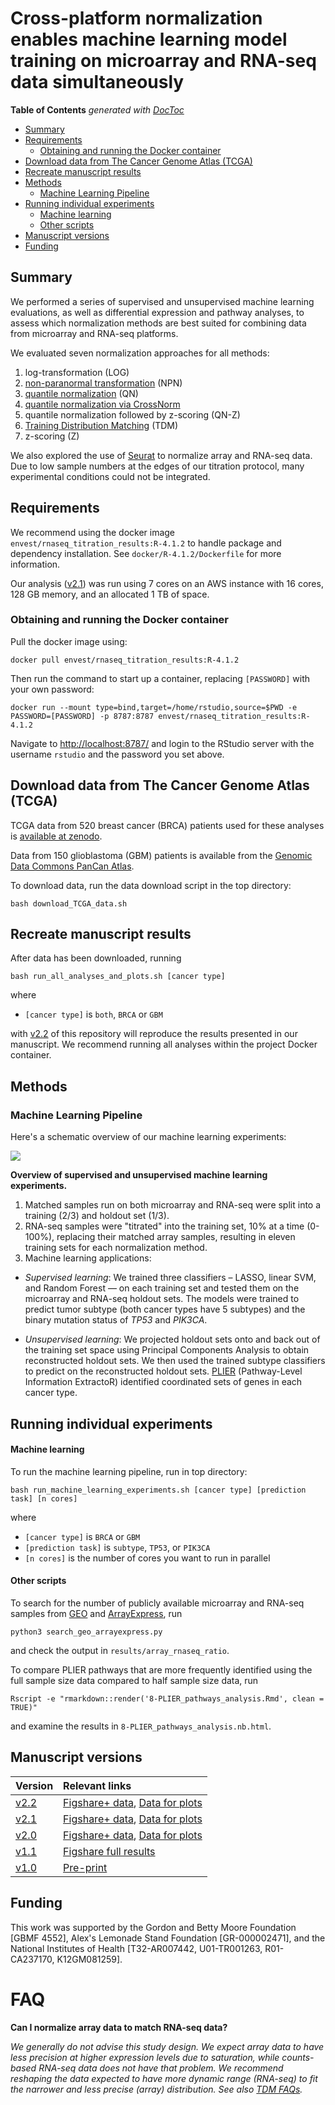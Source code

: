 # Cross-platform normalization enables machine learning model training on microarray and RNA-seq data simultaneously

<!-- START doctoc generated TOC please keep comment here to allow auto update -->
<!-- DON'T EDIT THIS SECTION, INSTEAD RE-RUN doctoc TO UPDATE -->
**Table of Contents**  *generated with [DocToc](https://github.com/thlorenz/doctoc)*

- [Summary](#summary)
- [Requirements](#requirements)
  - [Obtaining and running the Docker container](#obtaining-and-running-the-docker-container)
- [Download data from The Cancer Genome Atlas (TCGA)](#download-data-from-the-cancer-genome-atlas-tcga)
- [Recreate manuscript results](#recreate-manuscript-results)
- [Methods](#methods)
  - [Machine Learning Pipeline](#machine-learning-pipeline)
- [Running individual experiments](#running-individual-experiments)
    - [Machine learning](#machine-learning)
    - [Other scripts](#other-scripts)
- [Manuscript versions](#manuscript-versions)
- [Funding](#funding)

<!-- END doctoc generated TOC please keep comment here to allow auto update -->

## Summary

We performed a series of supervised and unsupervised machine learning 
evaluations, as well as differential expression and pathway analyses, to assess which 
normalization methods are best suited for combining data from microarray and 
RNA-seq platforms. 

We evaluated seven normalization approaches for all methods: 

1. log-transformation (LOG) 
2. [non-paranormal transformation](https://arxiv.org/abs/0903.0649) (NPN)
3. [quantile normalization](http://bmbolstad.com/misc/normalize/bolstad_norm_paper.pdf) (QN)
4. [quantile normalization via CrossNorm](https://www.nature.com/articles/srep18898)
5. quantile normalization followed by z-scoring (QN-Z)
6. [Training Distribution Matching](https://peerj.com/articles/1621/) (TDM)
7. z-scoring (Z)

We also explored the use of [Seurat](https://satijalab.org/seurat/) to normalize array and RNA-seq data.
Due to low sample numbers at the edges of our titration protocol, many experimental conditions could not be integrated.

## Requirements

We recommend using the docker image `envest/rnaseq_titration_results:R-4.1.2` to handle package and dependency installation.
See `docker/R-4.1.2/Dockerfile` for more information.

Our analysis ([v2.1](https://github.com/greenelab/RNAseq_titration_results/releases/tag/v2.1)) was run using 7 cores on an AWS instance with 16 cores, 128 GB memory, and an allocated 1 TB of space.

### Obtaining and running the Docker container

Pull the docker image using:

```
docker pull envest/rnaseq_titration_results:R-4.1.2
```

Then run the command to start up a container, replacing `[PASSWORD]` with your own password:

```
docker run --mount type=bind,target=/home/rstudio,source=$PWD -e PASSWORD=[PASSWORD] -p 8787:8787 envest/rnaseq_titration_results:R-4.1.2
```

Navigate to <http://localhost:8787/> and login to the RStudio server with the username `rstudio` and the password you set above.


## Download data from The Cancer Genome Atlas (TCGA)

TCGA data from 520 breast cancer (BRCA) patients used for these analyses
is [available at zenodo](https://zenodo.org/record/58862).

Data from 150 glioblastoma (GBM) patients is available from the [Genomic Data Commons PanCan Atlas](https://gdc.cancer.gov/about-data/publications/pancanatlas).

To download data, run the data download script in the top directory:

```
bash download_TCGA_data.sh
```

## Recreate manuscript results

After data has been downloaded, running

```
bash run_all_analyses_and_plots.sh [cancer type]
```
where 

- `[cancer type]` is `both`, `BRCA` or `GBM`

with [v2.2](https://github.com/greenelab/RNAseq_titration_results/releases/tag/v2.2) of this repository will reproduce the results presented in our manuscript.
We recommend running all analyses within the project Docker container.

## Methods

### Machine Learning Pipeline

Here's a schematic overview of our machine learning experiments:

![](diagrams/RNA-seq_titration_ML_overview.png)

**Overview of supervised and unsupervised machine learning experiments.** 

1. Matched samples run on both microarray and RNA-seq were split into a training (2/3) and holdout set (1/3).
2. RNA-seq samples were "titrated" into the training set, 10% at a time (0-100%), replacing their matched array samples, resulting in eleven training sets for each normalization method. 
3. Machine learning applications:

  - _Supervised learning_: 
We trained three classifiers – LASSO, linear SVM, and Random Forest — on each training set and tested them on the microarray and RNA-seq holdout sets.
The models were trained to predict tumor subtype (both cancer types have 5 subtypes) and the binary mutation status of _TP53_ and _PIK3CA_.

  - _Unsupervised learning_: 
We projected holdout sets onto and back out of the training set space using Principal Components Analysis to obtain reconstructed holdout sets.
We then used the trained subtype classifiers to predict on the reconstructed holdout sets.
[PLIER](https://github.com/wgmao/PLIER) (Pathway-Level Information ExtractoR) identified coordinated sets of genes in each cancer type.

## Running individual experiments

#### Machine learning

To run the machine learning pipeline, run in top directory:

```
bash run_machine_learning_experiments.sh [cancer type] [prediction task] [n cores]
```

where 

- `[cancer type]` is `BRCA` or `GBM`
- `[prediction task]` is `subtype`, `TP53`, or `PIK3CA`
- `[n cores]` is the number of cores you want to run in parallel

#### Other scripts

To search for the number of publicly available microarray and RNA-seq samples from [GEO](https://www.ncbi.nlm.nih.gov/geo/) and [ArrayExpress](https://www.ebi.ac.uk/arrayexpress/), run

```
python3 search_geo_arrayexpress.py
```
and check the output in `results/array_rnaseq_ratio`.

To compare PLIER pathways that are more frequently identified using the full sample size data compared to half sample size data, run
```
Rscript -e "rmarkdown::render('8-PLIER_pathways_analysis.Rmd', clean = TRUE)"
```
and examine the results in `8-PLIER_pathways_analysis.nb.html`.

## Manuscript versions

| Version | Relevant links |
| :------ | :------------- |
| [v2.2](https://github.com/greenelab/RNAseq_titration_results/releases/tag/v2.2) | [Figshare+ data](https://doi.org/10.25452/figshare.plus.19629864.v3), [Data for plots](https://doi.org/10.6084/m9.figshare.19686453.v3) |
| [v2.1](https://github.com/greenelab/RNAseq_titration_results/releases/tag/v2.1) | [Figshare+ data](https://doi.org/10.25452/figshare.plus.19629864.v2), [Data for plots](https://doi.org/10.6084/m9.figshare.19686453.v2) |
| [v2.0](https://github.com/greenelab/RNAseq_titration_results/releases/tag/v2.0) | [Figshare+ data](https://doi.org/10.25452/figshare.plus.19629864.v1), [Data for plots](https://doi.org/10.6084/m9.figshare.19686453.v1) |
| [v1.1](https://github.com/greenelab/RNAseq_titration_results/releases/tag/v1.1) |  [Figshare full results](https://doi.org/10.6084/m9.figshare.5035997.v2) |
| [v1.0](https://github.com/greenelab/RNAseq_titration_results/releases/tag/v1.0) | [Pre-print](https://doi.org/10.1101/118349) |

## Funding

This work was supported by the Gordon and Betty Moore Foundation [GBMF 4552], Alex's Lemonade Stand Foundation [GR-000002471], and the National Institutes of Health [T32-AR007442, U01-TR001263, R01-CA237170, K12GM081259].

# FAQ

**Can I normalize array data to match RNA-seq data?**

*We generally do not advise this study design. We expect array data to have less precision at higher expression levels due to saturation, while counts-based RNA-seq data does not have that problem. We recommend reshaping the data expected to have more dynamic range (RNA-seq) to fit the narrower and less precise (array) distribution. See also [TDM FAQs](https://github.com/greenelab/TDM#faq).*
